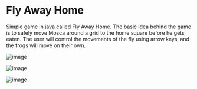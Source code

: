 # Fly Away Home

Simple game in java called Fly Away Home. The basic idea behind the game is to safely move Mosca around a grid to the home square before he gets eaten. The user will control the movements of the fly using arrow keys, and the frogs will move on their own. 

![image](https://user-images.githubusercontent.com/54610255/84449491-95783900-ac1b-11ea-8b86-5cf4ebf7d0de.png)

![image](https://user-images.githubusercontent.com/54610255/84449548-b8a2e880-ac1b-11ea-9bdc-fa4fde567737.png)

![image](https://user-images.githubusercontent.com/54610255/84449571-c6f10480-ac1b-11ea-808b-229b687f4183.png)

